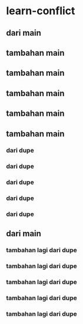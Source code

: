 # learn-conflict

## dari main

## tambahan main
## tambahan main
## tambahan main
## tambahan main
## tambahan main

### dari dupe
### dari dupe
### dari dupe
### dari dupe
### dari dupe
## dari main


### tambahan lagi dari dupe
### tambahan lagi dari dupe
### tambahan lagi dari dupe
### tambahan lagi dari dupe
### tambahan lagi dari dupe
